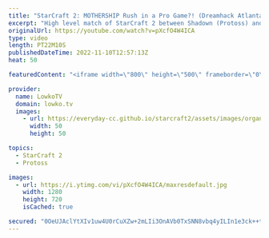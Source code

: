```yaml
---
title: "StarCraft 2: MOTHERSHIP Rush in a Pro Game?! (Dreamhack Atlanta)"
excerpt: "High level match of StarCraft 2 between Shadown (Protoss) and KingCobra (Protoss) from Dreamhack Atlanta. In this game KingCobra decides to throw all the standard decision making out of the window, and decides to go for a Mothership rush.  Support my work on Patreon: https://www.patreon.com/lowkotv Become"
originalUrl: https://youtube.com/watch?v=pXcfO4W4ICA
type: video
length: PT22M10S
publishedDateTime: 2022-11-10T12:57:13Z
heat: 50

featuredContent: "<iframe width=\"800\" height=\"500\" frameborder=\"0\" src=\"https://www.youtube.com/embed/pXcfO4W4ICA\" allow=\"accelerometer; autoplay; encrypted-media; gyroscope; picture-in-picture\" allowfullscreen></iframe>"

provider:
  name: LowkoTV
  domain: lowko.tv
  images:
    - url: https://everyday-cc.github.io/starcraft2/assets/images/organizations/lowko.tv-50x50.jpg
      width: 50
      height: 50

topics:
  - StarCraft 2
  - Protoss

images:
  - url: https://i.ytimg.com/vi/pXcfO4W4ICA/maxresdefault.jpg
    width: 1280
    height: 720
    isCached: true

secured: "0OeUJAclYtXIv1uw4U0rCuXZw+2mLIi3OnAVb0TxSNN8vbq4yILIn1e3ck++tB3OHGEIfmcSKM4FaGzqEShMS/yedG2ownazG1ov36asPJ4o4vh3nhl8hIoc0C+sCok5w9gxIIqYz+JtN47vfmY8cswJJG7Eo8Qa2qCdL41dSWfR/pSLKORQPKDYocKwF6V7l8FXiX1f8ot58wqS9b5CMP0A/dwObp0JuoqBImu+ZTXhaOkx9U+NVcX11ui8QbGXQsyP0ohMcFOD5N49Kza2qoLPpKxlolV1g9QGWobBK0C5YT6H45POtLMKn5uicPiYn+hfCSzRGp1RG5X1ty/hM4hhkpohcP/XtntK48KunllOOgiCK0p43uZD3Wp1e/V+TuPY+VyaAaH0GfTvkUJwRaHRx3n5j7HpdrPlWG9U+0CqzR+wpWP0jP1FOQPS8b8+;CKTDZZaZA94EtMgyXW9Qxg=="
---
```


